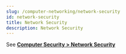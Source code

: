 ```yaml
---
slug: /computer-networking/network-security
id: network-security
title: Network Security
description: Network Security
---
```


See **[Computer Security > Network Security](/computer-security/network-security)**
